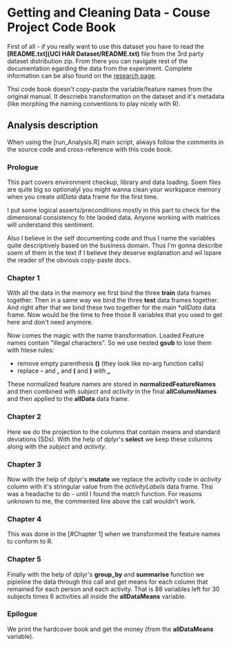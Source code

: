 # Getting and Cleaning Data - Couse Project Code Book

First of all - if you really want to use this dataset you have to read the **[README.txt](UCI HAR Dataset/README.txt)** file from the 3rd party dataset distribution zip. From there you can navigate rest of the documentation egarding the data from the experiment. Complete information can be also found on the [research page](http://archive.ics.uci.edu/ml/datasets/Human+Activity+Recognition+Using+Smartphones).

Thsi code book doesn't copy-paste the variable/feature names from the original manual. It descriebs transformation on the dataset and it's metadata (like morphing the naming conventions to play nicely with R).

## Analysis description
When using the [run_Analysis.R] main script, always follow the comments in the source code and cross-reference with this code book.
### Prologue
This part covers environment checkup, library and data loading. Soem files are quite big so optionalyl you might wanna clean your workspace memory when you create *allData* data frame for the first time.

I put some logical asserts/preconditions mostly in this part to check for the dimensional consistency fo hte laoded data. Anyone working with matrices will understand this sentiment.

Also I believe in the self documenting code and thus I name the variables quite descriptively based on the business domain. Thus I'm gonna describe soem of them in the text if I believe they deserve explanation and wil lspare the reader of the obvious copy-paste docs.

### Chapter 1
With all the data in the memory we first bind the three **train** data frames together. Then in a same way we bind the three **test** data frames together. And right after that we bind these two together for the main **allData* data frame. Now would be the time to free those 8 variables that you used to get here and don't need anymore.

Now comes the magic with the name transformation. Loaded Feature names contain "illegal characters". So we use nested **gsub** to lose them with htese rules:

* remove empty parenthesis **()** (they look like no-arg function calls)
* replace **-** and **,** and **(** and **)** with **_**

These normalized feature names are stored in **normalizedFeatureNames** and then combined with *subject* and *activity* in the final **allColumnNames** and then applied to the **allData** data frame.

### Chapter 2
Here we do the projection to the columns that contain means and standard deviations (SDs). With the help of dplyr's **select** we keep these columns along with the *subject* and *activity*.

### Chapter 3
Now with the help of dplyr's **mutate** we replace the activity code in *activity* column with it's stringular value from the *activityLabels* data frame. Thsi was a headache to do - until I found the match function. For reasons unknown to me, the commented line above the call wouldn't work.

### Chapter 4
This was done in the [#Chapter 1] when we transformed the feature names to conform to R.

### Chapter 5
Finally with the help of dplyr's **group_by** and **summarise** function we pipieline the data through this call and get means for each column that remained for each person and each activity. That is 88 variables left for 30 subjects times 6 activities all inside the **allDataMeans** variable.

### Epilogue
We print the hardcover book and get the money (from the **allDataMeans** variable).